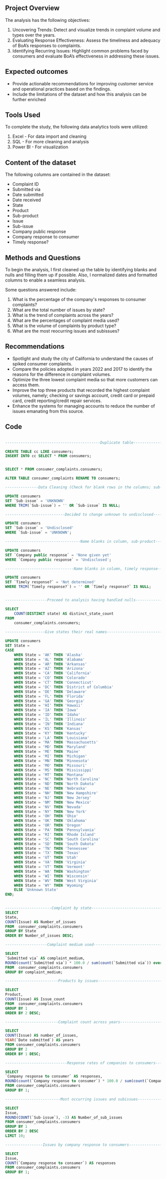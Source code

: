 ## Project Overview
The analysis has the following objectives:
1. Uncovering Trends: Detect and visualize trends in complaint volume and types over the years.
2. Evaluating Response Effectiveness: Assess the timeliness and adequacy of BoA’s responses to complaints.
3. Identifying Recurring Issues: Highlight common problems faced by consumers and evaluate BoA’s effectiveness in addressing these issues.

## Expected outcomes
+ Provide actionable recommendations for improving customer service and operational practices based on the findings.
+ Include the limitations of the dataset and how this analysis can be further enriched

## Tools Used
To complete the study, the following data analytics tools were utilized:

1. Excel - For data import and cleaning
2. SQL - For more cleaning and analysis
3. Power BI - For visualization

## Content of the dataset
The following columns are contained in the dataset:
+ Complaint ID
+ Submitted via
+ Date submitted
+ Date received
+ State
+ Product
+ Sub-product
+ Issue
+ Sub-issue
+ Company public response
+ Company response to consumer
+ Timely response?

## Methods and Questions
To begin the analysis, I first cleaned up the table by identifying blanks and nulls and filling them up if possible. Also, I normalized dates and formatted columns to enable a seamless analysis.

Some questions answered include:
1. What is the percentage of the company's responses to consumer complaints?
2. What are the total number of issues by state?
3. What is the trend of complaints across the years?
4. What are the percentages of complaint media used?
5. What is the volume of complaints by product type?
6. What are the most reocurring issues and subissues?

## Recommendations
+ Spotlight and study the city of California to understand the causes of spiked consumer complaints.
+ Compare the policies adopted in years 2022 and 2017 to identify the reasons for the difference in complaint volumes.
+ Optimize the three lowest complaint media so that more customers can access them.
+ Improve the top three products that recorded the highest complaint volumes, namely; checking or savings account, credit card or prepaid card, credit reporting/credit repair services.
+ Enhance the systems for managing accounts to reduce the number of issues emanating from this source.

## Code
```Sql

-------------------------------------------Duplicate table---------------------------------------------------------------------------------

CREATE TABLE cc LIKE consumers;
INSERT INTO cc SELECT * FROM consumers;


SELECT * FROM consumer_complaints.consumers;

ALTER TABLE consumer_complaints RENAME TO consumers;

---------------Data Cleaning (Check for blank rows in the columns; sub-issue, company public response, and timely response)-----------------

UPDATE consumers
SET `Sub-issue` = 'UNKNOWN'
WHERE TRIM(`Sub-issue`) = '' OR `Sub-issue` IS NULL;

---------------------------Decided to change unknown to undisclosed---------------------------------------------------------------------

UPDATE consumers
SET `Sub-issue` = 'Undisclosed'
WHERE `Sub-issue` = 'UNKNOWN';

----------------------------------Name blanks in column, sub-product-------------------------------------------------------------------------

UPDATE consumers
SET `Company public response` = 'None given yet'
WHERE `Company public response` = 'Undisclosed';

-------------------------------Name blanks in column, timely response-----------------------------------------------------------------------

UPDATE consumers
SET `Timely response?` = 'Not determined'
WHERE TRIM(`Timely response?`) = '' OR `Timely response?` IS NULL;


-------------------Proceed to analysis having handled nulls--------------------------------------------------------------------------------

SELECT 
    COUNT(DISTINCT state) AS distinct_state_count
FROM 
    consumer_complaints.consumers;
    
------------------Give states their real names-----------------------------------------------------------------------------------------

UPDATE consumers
SET State =
CASE
    WHEN State = 'AK' THEN 'Alaska'
    WHEN State = 'AL' THEN 'Alabama'
    WHEN State = 'AR' THEN 'Arkansas'
    WHEN State = 'AZ' THEN 'Arizona'
    WHEN State = 'CA' THEN 'California'
    WHEN State = 'CO' THEN 'Colorado'
    WHEN State = 'CT' THEN 'Connecticut'
    WHEN State = 'DC' THEN 'District of Columbia'
    WHEN State = 'DE' THEN 'Delaware'
    WHEN State = 'FL' THEN 'Florida'
    WHEN State = 'GA' THEN 'Georgia'
    WHEN State = 'HI' THEN 'Hawaii'
    WHEN State = 'IA' THEN 'Iowa'
    WHEN State = 'ID' THEN 'Idaho'
    WHEN State = 'IL' THEN 'Illinois'
    WHEN State = 'IN' THEN 'Indiana'
    WHEN State = 'KS' THEN 'Kansas'
    WHEN State = 'KY' THEN 'Kentucky'
    WHEN State = 'LA' THEN 'Louisiana'
    WHEN State = 'MA' THEN 'Massachusetts'
    WHEN State = 'MD' THEN 'Maryland'
    WHEN State = 'ME' THEN 'Maine'
    WHEN State = 'MI' THEN 'Michigan'
    WHEN State = 'MN' THEN 'Minnesota'
    WHEN State = 'MO' THEN 'Missouri'
    WHEN State = 'MS' THEN 'Mississippi'
    WHEN State = 'MT' THEN 'Montana'
    WHEN State = 'NC' THEN 'North Carolina'
    WHEN State = 'ND' THEN 'North Dakota'
    WHEN State = 'NE' THEN 'Nebraska'
    WHEN State = 'NH' THEN 'New Hampshire'
    WHEN State = 'NJ' THEN 'New Jersey'
    WHEN State = 'NM' THEN 'New Mexico'
    WHEN State = 'NV' THEN 'Nevada'
    WHEN State = 'NY' THEN 'New York'
    WHEN State = 'OH' THEN 'Ohio'
    WHEN State = 'OK' THEN 'Oklahoma'
    WHEN State = 'OR' THEN 'Oregon'
    WHEN State = 'PA' THEN 'Pennsylvania'
    WHEN State = 'RI' THEN 'Rhode Island'
    WHEN State = 'SC' THEN 'South Carolina'
    WHEN State = 'SD' THEN 'South Dakota'
    WHEN State = 'TN' THEN 'Tennessee'
    WHEN State = 'TX' THEN 'Texas'
    WHEN State = 'UT' THEN 'Utah'
    WHEN State = 'VA' THEN 'Virginia'
    WHEN State = 'VT' THEN 'Vermont'
    WHEN State = 'WA' THEN 'Washington'
    WHEN State = 'WI' THEN 'Wisconsin'
    WHEN State = 'WV' THEN 'West Virginia'
    WHEN State = 'WY' THEN 'Wyoming'
    ELSE 'Unknown State'
END;
    

---------------------Complaint by state----------------------------------------------------------------------------------------------------
SELECT
State,
COUNT(Issue) AS Number_of_issues
FROM  consumer_complaints.consumers
GROUP BY State
ORDER BY Number_of_issues DESC;

-------------------Complaint medium used-------------------------------------------------------------------------------------------------

SELECT
`Submitted via` AS complaint_medium,
ROUND(count(`Submitted via`) * 100.0 / sum(count(`Submitted via`)) over(), 2) AS percentage
FROM  consumer_complaints.consumers
GROUP BY complaint_medium;

------------------------Products by issues------------------------------------------------------------------------------------------------

SELECT 
Product,
COUNT(Issue) AS Issue_count
FROM  consumer_complaints.consumers
GROUP BY 1
ORDER BY 2 DESC;

------------------------Complaint count across years--------------------------------------------------------------------------------------

SELECT 
COUNT(Issue) AS number_of_issues,
YEAR(`Date submitted`) AS years
FROM consumer_complaints.consumers
GROUP BY 2
ORDER BY 1 DESC;

----------------------------Response rates of companies to consumers------------------------------------------------------------------------

SELECT 
`Company response to consumer` AS responses,
ROUND(count(`Company response to consumer`) * 100.0 / sum(count(`Company response to consumer`)) over(), 2) AS rate_of_response
FROM consumer_complaints.consumers
GROUP BY 1;

-------------------------Most occurring issues and subissues--------------------------------------------------------------------------

SELECT 
Issue,
ROUND(COUNT(`Sub-issue`), -3) AS Number_of_sub_issues
FROM consumer_complaints.consumers
GROUP BY 1
ORDER BY 2 DESC
LIMIT 10;

-----------------Issues by company response to consumers------------------------------------------------------------------------------

SELECT
Issue,
COUNT(`Company response to consumer`) AS responses
FROM consumer_complaints.consumers
GROUP BY 1;


